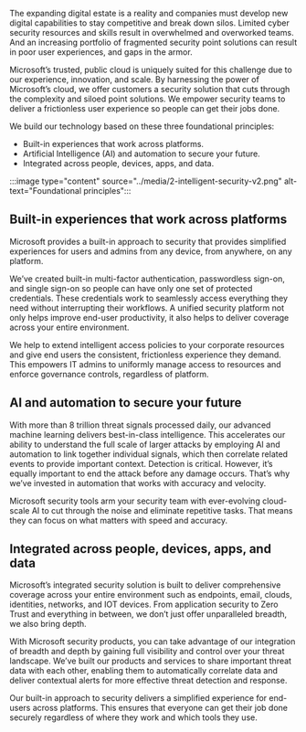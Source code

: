 
The expanding digital estate is a reality and companies must develop new digital capabilities to stay competitive and break down silos. Limited cyber security resources and skills result in overwhelmed and overworked teams. And an increasing portfolio of fragmented security point solutions can result in poor user experiences, and gaps in the armor. 

Microsoft’s trusted, public cloud is uniquely suited for this challenge due to our experience, innovation, and scale. By harnessing the power of Microsoft’s cloud, we offer customers a security solution that cuts through the complexity and siloed point solutions. We empower security teams to deliver a frictionless user experience so people can get their jobs done. 

We build our technology based on these three foundational principles:

* Built-in experiences that work across platforms.
* Artificial Intelligence (AI) and automation to secure your future.
* Integrated across people, devices, apps, and data.

:::image type="content" source="../media/2-intelligent-security-v2.png" alt-text="Foundational principles":::

## Built-in experiences that work across platforms 
Microsoft provides a built-in approach to security that provides simplified experiences for users and admins from any device, from anywhere, on any platform. 

We’ve created built-in multi-factor authentication, passwordless sign-on, and single sign-on so people can have only one set of protected credentials. These credentials work to seamlessly access everything they need without interrupting their workflows. A unified security platform not only helps improve end-user productivity, it also helps to deliver coverage across your entire environment. 

We help to extend intelligent access policies to your corporate resources and give end users the consistent, frictionless experience they demand. This empowers IT admins to uniformly manage access to resources and enforce governance controls, regardless of platform. 

## AI and automation to secure your future 
With more than 8 trillion threat signals processed daily, our advanced machine learning delivers best-in-class intelligence. This accelerates our ability to understand the full scale of larger attacks by employing AI and automation to link together individual signals, which then correlate related events to provide important context. Detection is critical. However, it’s equally important to end the attack before any damage occurs. That’s why we’ve invested in automation that works with accuracy and velocity. 

Microsoft security tools arm your security team with ever-evolving cloud-scale AI to cut through the noise and eliminate repetitive tasks. That means they can focus on what matters with speed and accuracy.  

## Integrated across people, devices, apps, and data 
Microsoft’s integrated security solution is built to deliver comprehensive coverage across your entire environment such as endpoints, email, clouds, identities, networks, and IOT devices. From application security to Zero Trust and everything in between, we don’t just offer unparalleled breadth, we also bring depth. 

With Microsoft security products, you can take advantage of our integration of breadth and depth by gaining full visibility and control over your threat landscape. We’ve built our products and services to share important threat data with each other, enabling them to automatically correlate data and deliver contextual alerts for more effective threat detection and response. 

Our built-in approach to security delivers a simplified experience for end-users across platforms. This ensures that everyone can get their job done securely regardless of where they work and which tools they use.
